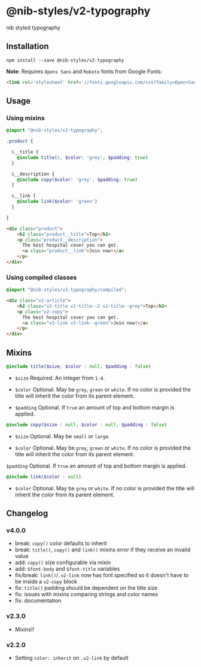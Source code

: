 # @nib-styles/v2-typography

nib styled typography

## Installation

    npm install --save @nib-styles/v2-typography

**Note**: Requires `Opens Sans` and `Roboto` fonts from Google Fonts:

```html
<link rel='stylesheet' href='//fonts.googleapis.com/css?family=Open+Sans:400,700|Roboto:300,700' />
```

## Usage

### Using mixins

```scss
@import "@nib-styles/v2-typography";

.product {

  &__title {
    @include title(2, $color: 'grey', $padding: true)
  }

  &__description {
    @include copy($color: 'grey', $padding: true)
  }

  &__link {
    @include link($color: 'green')
  }

}
```

```html
<div class="product">
    <h2 class="product__title">Top</h2>
    <p class="product__description">
      The best hospital cover you can get.
      <a class="product__link">Join now!</a>
    </p>
</div>
```

### Using compiled classes

```scss
@import "@nib-styles/v2-typography/compiled";
```

```html
<div class="v2-article">
    <h2 class="v2-title v2-title--2 v2-title--grey">Top</h2>
    <p class="v2-copy">
      The best hospital cover you can get.
      <a class="v2-link v2-link--green">Join now!</a>
    </p>
</div>
```

## Mixins

```scss
@include title($size, $color : null, $padding : false)
```

- `$size` Required. An integer from `1-4`.

- `$color` Optional. May be `grey`, `green` or `white`. If no color is provided the title will inherit the color from its parent element.

- `$padding` Optional. If `true` an amount of top and bottom margin is applied.

```scss
@include copy($size : null, $color : null, $padding : false)
```

- `$size` Optional. May be `small` or `large`.

- `$color` Optional. May be `grey`, `green` or `white`. If no color is provided the title will inherit the color from its parent element.

 `$padding` Optional. If `true` an amount of top and bottom margin is applied.


```scss
@include link($color : null)
```

- `$color` Optional. May be `grey` or `white`. If no color is provided the title will inherit the color from its parent element.

## Changelog

### v4.0.0

- break: `copy()` color defaults to inherit
- break: `title()`, `copy()` and `link()` mixins error if they receive an invalid value
- add: `copy()` size configurable via mixin
- add: `$font-body` and `$font-title` variables
- fix/break: `link()`/`.v2-link` now has font specified so it doesn't have to be inside a `v2-copy` block
- fix: `title()` padding should be dependent on the title size
- fix: issues with mixins comparing strings and color names
- fix: documentation

### v2.3.0

- Mixins!!

### v2.2.0

- Setting `color: inherit` on `.v2-link` by default
